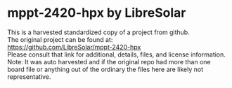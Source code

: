 
# mppt-2420-hpx by LibreSolar  
This is a harvested standardized copy of a project from github.  
The original project can be found at:  
https://github.com/LibreSolar/mppt-2420-hpx  
Please consult that link for additional, details, files, and license information.  
Note: It was auto harvested and if the original repo had more than one board file or anything out of the ordinary the files here are likely not representative.  
    